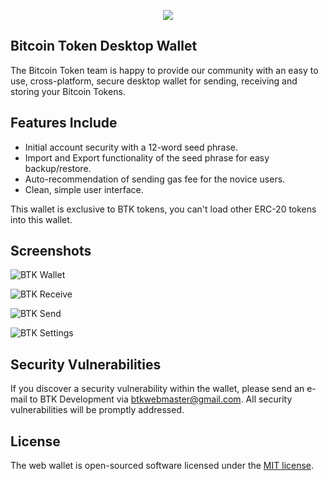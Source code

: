 <p align="center"><img src="https://btk.community/img/logo.png"></p>

## Bitcoin Token Desktop Wallet

The Bitcoin Token team is happy to provide our community with an easy to use, cross-platform, secure desktop wallet for sending, receiving and storing your Bitcoin Tokens. 

## Features Include

- Initial account security with a 12-word seed phrase.
- Import and Export functionality of the seed phrase for easy backup/restore.
- Auto-recommendation of sending gas fee for the novice users.
- Clean, simple user interface.

This wallet is exclusive to BTK tokens, you can't load other ERC-20 tokens into this wallet.

## Screenshots

![BTK Wallet](https://btk.community/assets/apps/wallet.png)

![BTK Receive](https://btk.community/assets/apps/receive.png)

![BTK Send](https://btk.community/assets/apps/send.png)

![BTK Settings](https://btk.community/assets/apps/settings.png)

## Security Vulnerabilities

If you discover a security vulnerability within the wallet, please send an e-mail to BTK Development via [btkwebmaster@gmail.com](mailto:btkwebmaster@gmail.com). All security vulnerabilities will be promptly addressed.

## License

The web wallet is open-sourced software licensed under the [MIT license](https://opensource.org/licenses/MIT).